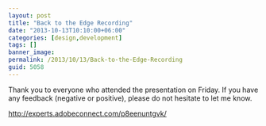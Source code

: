 ```yaml
---
layout: post
title: "Back to the Edge Recording"
date: "2013-10-13T10:10:00+06:00"
categories: [design,development]
tags: []
banner_image: 
permalink: /2013/10/13/Back-to-the-Edge-Recording
guid: 5058
---
```


Thank you to everyone who attended the presentation on Friday. If you have any feedback (negative or positive), please do not hesitate to let me know.

<a href="http://experts.adobeconnect.com/p8eenuntgvk/">http://experts.adobeconnect.com/p8eenuntgvk/</a>